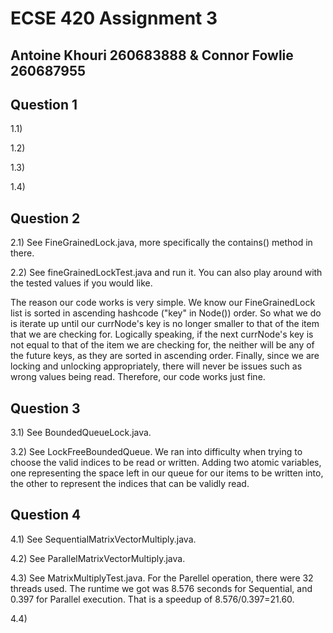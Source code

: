 # ECSE 420 Assignment 3

## Antoine Khouri 260683888 & Connor Fowlie 260687955

## Question 1

1.1)

1.2)

1.3)

1.4)

## Question 2

2.1) See FineGrainedLock.java, more specifically the contains() method in there.

2.2) See fineGrainedLockTest.java and run it. You can also play around with the tested values if you would like.

The reason our code works is very simple. We know our FineGrainedLock list is sorted in ascending hashcode ("key" in Node()) order. So what we do is iterate up until our currNode's key is no longer smaller to that of the item that we are checking for. Logically speaking, if the next currNode's key is not equal to that of the item we are checking for, the neither will be any of the future keys, as they are sorted in ascending order. Finally, since we are locking and unlocking appropriately, there will never be issues such as wrong values being read. Therefore, our code works just fine.

## Question 3

3.1) See BoundedQueueLock.java.

3.2) See LockFreeBoundedQueue. We ran into difficulty when trying to choose the valid indices to be read or written. Adding two atomic variables, one representing the space left in our queue for our items to be written into, the other to represent the indices that can be validly read.

## Question 4

4.1) See SequentialMatrixVectorMultiply.java.

4.2) See ParallelMatrixVectorMultiply.java.

4.3) See MatrixMultiplyTest.java. For the Parellel operation, there were 32 threads used. The runtime we got was 8.576 seconds for Sequential, and 0.397 for Parallel execution. That is a speedup of 8.576/0.397=21.60.

4.4)